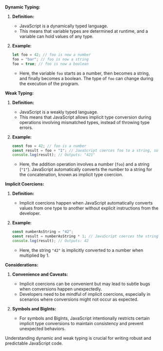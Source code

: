

**Dynamic Typing:**
1. **Definition:**
   - JavaScript is a dynamically typed language.
   - This means that variable types are determined at runtime, and a variable can hold values of any type.

2. **Example:**
   ```javascript
   let foo = 42; // foo is now a number
   foo = "bar"; // foo is now a string
   foo = true; // foo is now a boolean
   ```
   - Here, the variable `foo` starts as a number, then becomes a string, and finally becomes a boolean. The type of `foo` can change during the execution of the program.

**Weak Typing:**
1. **Definition:**
   - JavaScript is a weakly typed language.
   - This means that JavaScript allows implicit type conversion during operations involving mismatched types, instead of throwing type errors.

2. **Example:**
   ```javascript
   const foo = 42; // foo is a number
   const result = foo + "1"; // JavaScript coerces foo to a string, so it can be concatenated with the other operand
   console.log(result); // Outputs: "421"
   ```
   - Here, the addition operation involves a number (`foo`) and a string (`"1"`). JavaScript automatically converts the number to a string for the concatenation, known as implicit type coercion.

**Implicit Coercions:**
1. **Definition:**
   - Implicit coercions happen when JavaScript automatically converts values from one type to another without explicit instructions from the developer.

2. **Example:**
   ```javascript
   const numberAsString = "42";
   const result = numberAsString * 1; // JavaScript coerces the string to a number for the multiplication
   console.log(result); // Outputs: 42
   ```
   - Here, the string `"42"` is implicitly converted to a number when multiplied by 1.

**Considerations:**
1. **Convenience and Caveats:**
   - Implicit coercions can be convenient but may lead to subtle bugs when conversions happen unexpectedly.
   - Developers need to be mindful of implicit coercions, especially in scenarios where conversions might not occur as expected.

2. **Symbols and BigInts:**
   - For symbols and BigInts, JavaScript intentionally restricts certain implicit type conversions to maintain consistency and prevent unexpected behaviors.

Understanding dynamic and weak typing is crucial for writing robust and predictable JavaScript code.